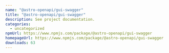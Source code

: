 ```yaml
---
name: "@astro-openapi/gui-swagger"
title: "@astro-openapi/gui-swagger"
description: See project documentation.
categories:
  - uncategorized
npmUrl: https://www.npmjs.com/package/@astro-openapi/gui-swagger
homepageUrl: https://www.npmjs.com/package/@astro-openapi/gui-swagger
downloads: 63
---
```

